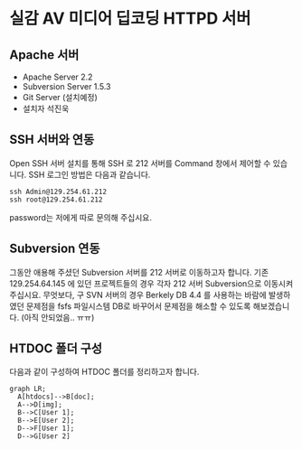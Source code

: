 실감 AV 미디어 딥코딩 HTTPD 서버
=============================

## Apache 서버 
- Apache Server 2.2
- Subversion Server 1.5.3
- Git Server (설치예정)
- 설치자 석진욱

## SSH 서버와 연동
Open SSH 서버 설치를 통해 SSH 로 212 서버를 Command 창에서 제어할 수 있습니다.
SSH 로그인 방법은 다음과 같습니다.
~~~
ssh Admin@129.254.61.212
ssh root@129.254.61.212
~~~
password는 저에게 따로 문의해 주십시요.


## Subversion 연동
그동안 애용해 주셨던 Subversion 서버를 212 서버로 이동하고자 합니다.
기존 129.254.64.145 에 있던 프로젝트들의 경우 각자 212 서버 Subversion으로 이동시켜 주십시요.
무엇보다, 구 SVN 서버의 경우 Berkely DB 4.4 를 사용하는 바람에 발생하였던 문제점을 fsfs 파일시스템 DB로 바꾸어서 문제점을 해소할 수 있도록 해보겠습니다. (아직 안되었음.. ㅠㅠ)

## HTDOC 폴더 구성
다음과 같이 구성하여 HTDOC 폴더를 정리하고자 합니다.

```mermaid
graph LR;
  A[htdocs]-->B[doc];
  A-->D[img];
  B-->C[User 1];
  B-->E[User 2];
  D-->F[User 1];
  D-->G[User 2]
```